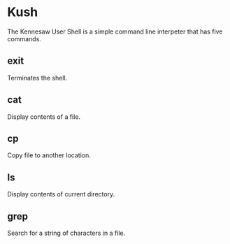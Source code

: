 # Kush
The Kennesaw User Shell is a simple command line interpeter that has five commands.
## exit
Terminates the shell.
## cat
Display contents of a file.
## cp
Copy file to another location.
## ls
Display contents of current directory.
## grep
Search for a string of characters in a file.
